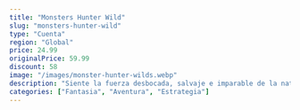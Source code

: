 ```yaml
---
title: "Monsters Hunter Wild"
slug: "monsters-hunter-wild"
type: "Cuenta"
region: "Global"
price: 24.99
originalPrice: 59.99
discount: 58
image: "/images/monster-hunter-wilds.webp"
description: "Siente la fuerza desbocada, salvaje e imparable de la naturaleza en entornos que se transforman drásticamente de un momento a otro.Esta es una historia de monstruos y humanos, y sus dificultades para coexistir en armonía en un mundo de dualidades.Cumple tu deber como cazador rastreando y derrotando monstruos poderosos, y forjando imponentes armas y armaduras nuevas con los materiales que recojas durante tus cacerías mientras descubres el vínculo entre la gente de las Tierras Prohibidas y las zonas que habitan.En Monster Hunter Wilds vivirás la experiencia de caza definitiva."
categories: ["Fantasia", "Aventura", "Estrategia"]
---
```

